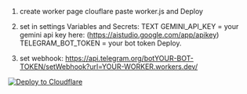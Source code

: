 1. create worker page clouflare
paste worker.js and Deploy

2. set in settings Variables and Secrets: TEXT
GEMINI_API_KEY = your gemini api key here: (https://aistudio.google.com/app/apikey)
TELEGRAM_BOT_TOKEN = your bot token
Deploy.

3. set webhook:
https://api.telegram.org/botYOUR-BOT-TOKEN/setWebhook?url=YOUR-WORKER.workers.dev/




[![Deploy to Cloudflare](https://deploy.workers.cloudflare.com/button)](https://deploy.workers.cloudflare.com/?repo=https://github.com/faridoddin1/gemini-TTS)
